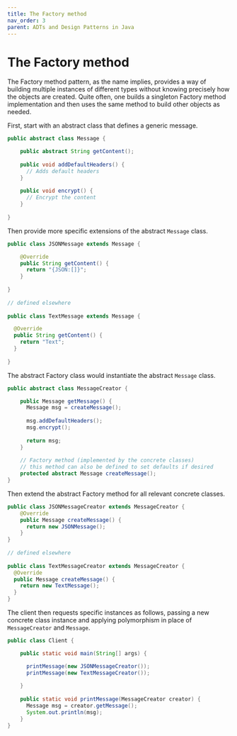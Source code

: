 ```yaml
---
title: The Factory method
nav_order: 3
parent: ADTs and Design Patterns in Java
---
```


# The Factory method

The Factory method pattern, as the name implies, provides a way of building multiple instances of different types without knowing precisely how the objects are created. Quite often, one builds a singleton Factory method implementation and then uses the same method to build other objects as needed.

First, start with an abstract class that defines a generic message.

```java
public abstract class Message {

    public abstract String getContent();
    
    public void addDefaultHeaders() {
      // Adds default headers
    }
    
    public void encrypt() {
      // Encrypt the content
    }
    
}
```

Then provide more specific extensions of the abstract ```Message``` class.

```java
public class JSONMessage extends Message {

    @Override
    public String getContent() {
      return "{JSON:[]}";
    }
    
}
  
// defined elsewhere
  
public class TextMessage extends Message {

  @Override
  public String getContent() {
    return "Text";
  }
  
}
```

The abstract Factory class would instantiate the abstract ```Message``` class.

```java
public abstract class MessageCreator {

    public Message getMessage() {
      Message msg = createMessage();
      
      msg.addDefaultHeaders();
      msg.encrypt();
      
      return msg;
    }
    
    // Factory method (implemented by the concrete classes)
    // this method can also be defined to set defaults if desired
    protected abstract Message createMessage();
}
```

Then extend the abstract Factory method for all relevant concrete classes.

```java
public class JSONMessageCreator extends MessageCreator {
    @Override
    public Message createMessage() {
      return new JSONMessage();
    }
}
  
// defined elsewhere
  
public class TextMessageCreator extends MessageCreator {
  @Override
  public Message createMessage() {
    return new TextMessage();
  }
}
```

The client then requests specific instances as follows, passing a new concrete class instance and applying polymorphism in place of ```MessageCreator``` and ```Message```.

```java
public class Client {

    public static void main(String[] args) {

      printMessage(new JSONMessageCreator());
      printMessage(new TextMessageCreator());
      
    }
    
    public static void printMessage(MessageCreator creator) {
      Message msg = creator.getMessage();
      System.out.println(msg);
    }
}
```
